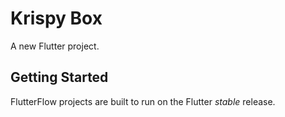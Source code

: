 # Krispy Box

A new Flutter project.

## Getting Started

FlutterFlow projects are built to run on the Flutter _stable_ release.
